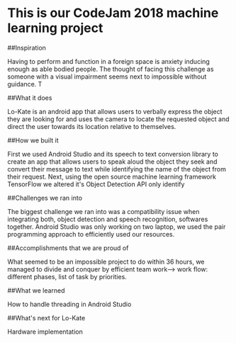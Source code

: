 # This is our CodeJam 2018 machine learning project

##Inspiration

Having to perform and function in a foreign space is anxiety inducing enough as able bodied people. The thought of facing this challenge as someone with a visual impairment seems next to impossible without guidance. T

##What it does

Lo-Kate is an android app that allows users to verbally express the object they are looking for and uses the camera to locate the requested object and direct the user towards its location relative to themselves.

##How we built it

First we used Android Studio and its speech to text conversion library to create an app that allows users to speak aloud the object they seek and convert their message to text while identifying the name of the object from their request. Next, using the open source machine learning framework TensorFlow we altered it's Object Detection API only identify

##Challenges we ran into

The biggest challenge we ran into was a compatibility issue when integrating both, object detection and speech recognition, softwares together. Android Studio was only working on two laptop, we used the pair programming approach to efficiently used our resources.

##Accomplishments that we are proud of

What seemed to be an impossible project to do within 36 hours, we managed to divide and conquer by efficient team work--> work flow: different phases, list of task by priorities.

##What we learned

How to handle threading in Android Studio

##What's next for Lo-Kate

Hardware implementation

